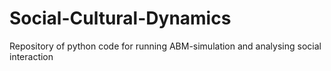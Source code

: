 # Social-Cultural-Dynamics
Repository of python code for running ABM-simulation and analysing social interaction
